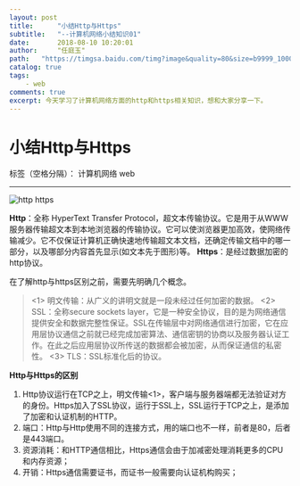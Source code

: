 ```yaml
---
layout: post
title:      "小结Http与Https"
subtitle:   "--计算机网络小结知识01"
date:       2018-08-10 10:20:01
author:     "任庭玉"
path:   "https://timgsa.baidu.com/timg?image&quality=80&size=b9999_10000&sec=1537268670185&di=d2993e1286f2a08b579081290908086f&imgtype=0&src=http://n1.itc.cn/img8/wb/recom/2016/09/09/147339592392689600.JPEG"
catalog: true
tags:
    - web
comments: true
excerpt: 今天学习了计算机网络方面的http和https相关知识，想和大家分享一下。
---
```


# 小结Http与Https

标签（空格分隔）： 计算机网络 web

---
![http https][1]

**Http**：全称 HyperText Transfer Protocol，超文本传输协议。它是用于从WWW服务器传输超文本到本地浏览器的传输协议。它可以使浏览器更加高效，使网络传输减少。它不仅保证计算机正确快速地传输超文本文档，还确定传输文档中的哪一部分，以及哪部分内容首先显示(如文本先于图形)等。
**Https**：是经过数据加密的http协议。


 在了解http与https区别之前，需要先明确几个概念。

> <1> 明文传输：从广义的讲明文就是一段未经过任何加密的数据。
 <2> SSL：全称secure sockets      layer，它是一种安全协议，目的是为网络通信提供安全和数据完整性保证。SSL在传输层中对网络通信进行加密，它在应用层协议通信之前就已经完成加密算法、通信密钥的协商以及服务器认证工作。在此之后应用层协议所传送的数据都会被加密，从而保证通信的私密性。
 <3> TLS：SSL标准化后的协议。

 

**Http与Https的区别**

 1. Http协议运行在TCP之上，明文传输<1>，客户端与服务器端都无法验证对方的身份。Https加入了SSL协议，运行于SSL上，SSL运行于TCP之上，是添加了加密和认证机制的HTTP。
 2. 端口：Http与Http使用不同的连接方式，用的端口也不一样，前者是80，后者是443端口。
 3. 资源消耗：和HTTP通信相比，Https通信会由于加减密处理消耗更多的CPU和内存资源；
 4. 开销：Https通信需要证书，而证书一般需要向认证机构购买； 



[1]: https://timgsa.baidu.com/timg?image&amp;quality=80&amp;size=b9999_10000&amp;sec=1537268670185&amp;di=d2993e1286f2a08b579081290908086f&amp;imgtype=0&amp;src=http://n1.itc.cn/img8/wb/recom/2016/09/09/147339592392689600.JPEG
